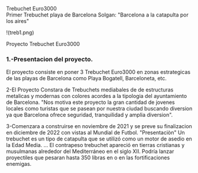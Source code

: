 Trebuchet Euro3000  
Primer Trebuchet playa de Barcelona
Solgan: "Barcelona a la catapulta por los aires"

!(treb1.png)

Proyecto Trebuchet Euro3000

### 1.-Presentacion del proyecto.
El proyecto consiste en poner 3 Trebuchet Euro3000 en zonas estrategicas de las playas de Barcelona como Playa Bogatell, Barceloneta, etc.

2-El Proyecto Constara de Trebuchets mediabales de de estructuras metalicas y modernas con colores acordes a la tipologia del ayuntamiento de Barcelona.
"Nos motiva este proyecto la gran cantidad de jovenes locales como turistas que se pasean por nuestra ciudad buscando diversion ya que Barcelona ofrece seguridad, tranquilidad y amplia diversion".

3-Comenzara a construirse en noviembre de 2021 y se preve su finalizacion en diciembre de 2022 con vistas al Mundial de Futbol.
"Presentaciòn"
Un trebuchet es un tipo de catapulta que se utilizó como un motor de asedio en la Edad Media. ... El contrapeso trebuchet apareció en tierras cristianas y musulmanas alrededor del Mediterráneo en el siglo XII. Podría lanzar proyectiles que pesaran hasta 350 libras en o en las fortificaciones enemigas.


